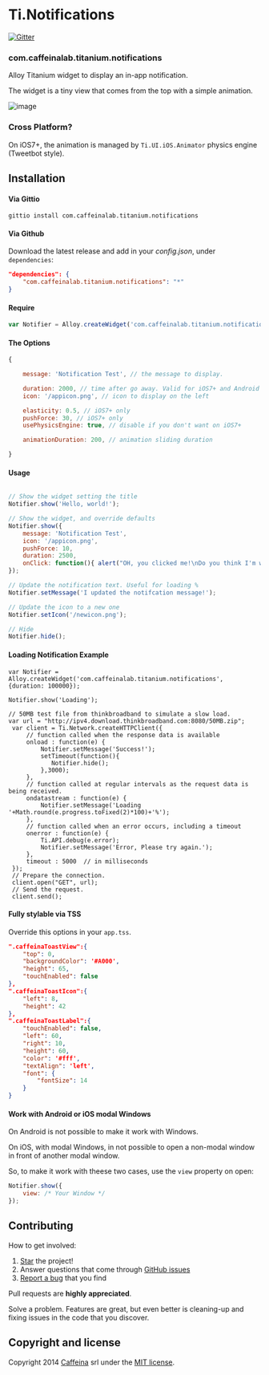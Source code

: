 # Ti.Notifications

[![Gitter](https://badges.gitter.im/Join%20Chat.svg)](https://gitter.im/CaffeinaLab/Ti.Notifications?utm_source=badge&utm_medium=badge&utm_campaign=pr-badge&utm_content=badge)

### com.caffeinalab.titanium.notifications

Alloy Titanium widget to display an in-app notification.

The widget is a tiny view that comes from the top with a simple animation.

![image](http://cl.ly/image/2j462U291g3e/b.gif)

### Cross Platform?

On iOS7+, the animation is managed by `Ti.UI.iOS.Animator` physics engine (Tweetbot style).

## Installation

#### Via Gittio

```
gittio install com.caffeinalab.titanium.notifications
```

#### Via Github

Download the latest release and add in your *config.json*, under `dependencies`:

```json
"dependencies": {
    "com.caffeinalab.titanium.notifications": "*"
}
```

#### Require

```js
var Notifier = Alloy.createWidget('com.caffeinalab.titanium.notifications', /* options */);
```

#### The Options

```js
{

	message: 'Notification Test', // the message to display.

	duration: 2000, // time after go away. Valid for iOS7+ and Android
	icon: '/appicon.png', // icon to display on the left

	elasticity: 0.5, // iOS7+ only
	pushForce: 30, // iOS7+ only
	usePhysicsEngine: true, // disable if you don't want on iOS7+

	animationDuration: 200, // animation sliding duration

}
```

#### Usage

```js

// Show the widget setting the title
Notifier.show('Hello, world!');

// Show the widget, and override defaults
Notifier.show({
	message: 'Notification Test',
	icon: '/appicon.png',
	pushForce: 10,
	duration: 2500,
	onClick: function(){ alert("OH, you clicked me!\nDo you think I'm weird?"); }
});

// Update the notification text. Useful for loading %
Notifier.setMessage('I updated the notifcation message!');

// Update the icon to a new one
Notifier.setIcon('/newicon.png');

// Hide
Notifier.hide();

```

#### Loading Notification Example
```
var Notifier = Alloy.createWidget('com.caffeinalab.titanium.notifications', {duration: 100000});

Notifier.show('Loading');

// 50MB test file from thinkbroadband to simulate a slow load.
var url = "http://ipv4.download.thinkbroadband.com:8080/50MB.zip";
 var client = Ti.Network.createHTTPClient({
     // function called when the response data is available
     onload : function(e) {
         Notifier.setMessage('Success!');
         setTimeout(function(){
         	Notifier.hide();
         },3000);
     },
     // function called at regular intervals as the request data is being received.
     ondatastream : function(e) {
         Notifier.setMessage('Loading '+Math.round(e.progress.toFixed(2)*100)+'%');
     },
     // function called when an error occurs, including a timeout
     onerror : function(e) {
         Ti.API.debug(e.error);
         Notifier.setMessage('Error, Please try again.');
     },
     timeout : 5000  // in milliseconds
 });
 // Prepare the connection.
 client.open("GET", url);
 // Send the request.
 client.send();

```


#### Fully stylable via TSS

Override this options in your `app.tss`.

```json
".caffeinaToastView":{
	"top": 0,
	"backgroundColor": '#A000',
	"height": 65,
	"touchEnabled": false
},
".caffeinaToastIcon":{
	"left": 8,
	"height": 42
},
".caffeinaToastLabel":{
	"touchEnabled": false,
	"left": 60,
	"right": 10,
	"height": 60,
	"color": '#fff',
	"textAlign": 'left',
	"font": {
		"fontSize": 14
	}
}
```

#### Work with Android or iOS modal Windows

On Android is not possible to make it work with Windows.

On iOS, with modal Windows, in not possible to open a non-modal window in front of another modal window.

So, to make it work with theese two cases, use the `view` property on open:

```js
Notifier.show({
	view: /* Your Window */
});
```

## Contributing

How to get involved:

1. [Star](https://github.com/CaffeinaLab/Ti.Notifications/stargazers) the project!
2. Answer questions that come through [GitHub issues](https://github.com/CaffeinaLab/Ti.Notifications/issues?state=open)
3. [Report a bug](https://github.com/CaffeinaLab/Ti.Notifications/issues/new) that you find

Pull requests are **highly appreciated**.

Solve a problem. Features are great, but even better is cleaning-up and fixing issues in the code that you discover.

## Copyright and license

Copyright 2014 [Caffeina](http://caffeinalab.com) srl under the [MIT license](LICENSE.md).
